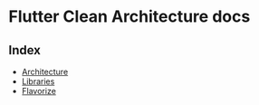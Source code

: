 # Flutter Clean Architecture docs
## Index
- [Architecture](architecture.md)
- [Libraries](libraries.md)
- [Flavorize](flavorize/flavorize.md)
